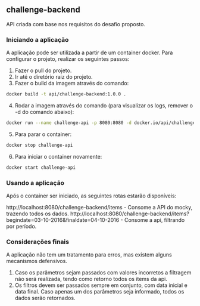 ## challenge-backend

API criada com base nos requisitos do desafio proposto.

### Iniciando a aplicação

A aplicação pode ser utilizada a partir de um container docker. Para configurar o projeto, realizar os seguintes passos:

1. Fazer o pull do projeto.
2. Ir até o diretório raiz do projeto.
3. Fazer o build da imagem através do comando:
```bash
docker build -t api/challenge-backend:1.0.0 .
```
4. Rodar a imagem através do comando (para visualizar os logs, remover o -d do comando abaixo):
```bash
docker run --name challenge-api -p 8080:8080 -d docker.io/api/challenge-backend:1.0.0
```

5. Para parar o container: 
```bash
docker stop challenge-api
```
6. Para iniciar o container novamente: 
```bash
docker start challenge-api
```

### Usando a aplicação

Após o container ser iniciado, as seguintes rotas estarão disponíveis:

http://localhost:8080/challenge-backend/items - Consome a API do mocky, trazendo todos os dados.
http://localhost:8080/challenge-backend/items?begindate=03-10-2016&finaldate=04-10-2016 - Consome a api, filtrando por período.

### Considerações finais

A aplicação não tem um tratamento para erros, mas existem alguns mecanismos defensivos.  
1. Caso os parâmetros sejam passados com valores incorretos a filtragem não será realizada, tendo como retorno todos os items da api.  
2. Os filtros devem ser passados sempre em conjunto, com data inicial e data final.  Caso apenas um dos parâmetros seja informado, todos os dados serão retornados.